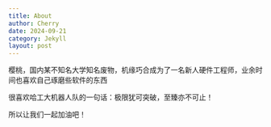 ```yaml
---
title: About
author: Cherry
date: 2024-09-21
category: Jekyll
layout: post
---
```


樱桃，国内某不知名大学知名废物，机缘巧合成为了一名新人硬件工程师，业余时间也喜欢自己琢磨些软件的东西

很喜欢哈工大机器人队的一句话：极限犹可突破，至臻亦不可止！

所以让我们一起加油吧！
